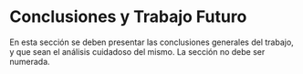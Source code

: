 Conclusiones y Trabajo Futuro
=============================

En esta sección se deben presentar las conclusiones
generales del trabajo, y que sean el análisis cuidadoso del
mismo. La sección no debe ser numerada.

